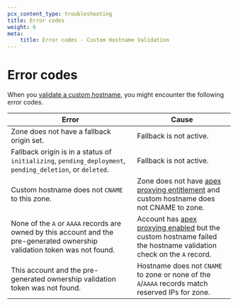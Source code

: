 ```yaml
---
pcx_content_type: troubleshooting
title: Error codes
weight: 6
meta:
    title: Error codes - Custom Hostname Validation
---
```


# Error codes

When you [validate a custom hostname](/cloudflare-for-platforms/cloudflare-for-saas/domain-support/hostname-validation/), you might encounter the following error codes.

| Error | Cause |
| --- | --- |
| Zone does not have a fallback origin set. | Fallback is not active. |
| Fallback origin is in a status of `initializing`, `pending_deployment`, `pending_deletion`, or `deleted`. | Fallback is not active. |
| Custom hostname does not `CNAME` to this zone. | Zone does not have [apex proxying entitlement](/cloudflare-for-platforms/cloudflare-for-saas/start/advanced-settings/apex-proxying/) and custom hostname does not CNAME to zone. |
| None of the `A` or `AAAA` records are owned by this account and the pre-generated ownership validation token was not found. | Account has [apex proxying enabled](/cloudflare-for-platforms/cloudflare-for-saas/start/advanced-settings/apex-proxying/) but the custom hostname failed the hostname validation check on the `A` record. |
| This account and the pre-generated ownership validation token was not found. | Hostname does not `CNAME` to zone or none of the `A`/`AAAA` records match reserved IPs for zone. |